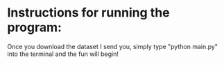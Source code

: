 # Instructions for running the program: 
Once you download the dataset I send you, simply type "python main.py" into the terminal and the fun will begin!
